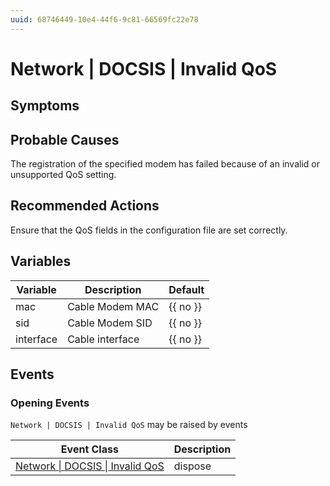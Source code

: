 ```yaml
---
uuid: 68746449-10e4-44f6-9c81-66569fc22e78
---
```

# Network | DOCSIS | Invalid QoS

## Symptoms

## Probable Causes

The registration of the specified modem has failed because of an invalid or unsupported QoS setting.

## Recommended Actions

Ensure that the QoS fields in the configuration file are set correctly.

## Variables

| Variable  | Description     | Default  |
| --------- | --------------- | -------- |
| mac       | Cable Modem MAC | {{ no }} |
| sid       | Cable Modem SID | {{ no }} |
| interface | Cable interface | {{ no }} |

## Events

### Opening Events
`Network | DOCSIS | Invalid QoS` may be raised by events

| Event Class                                                                                     | Description |
| ----------------------------------------------------------------------------------------------- | ----------- |
| [Network \| DOCSIS \| Invalid QoS](ref://event-classes-reference/network/docsis/invalid-qos.md) | dispose     |
